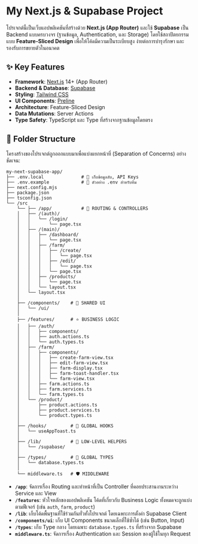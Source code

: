 # My Next.js & Supabase Project

โปรเจกต์นี้เป็นเว็บแอปพลิเคชันที่สร้างด้วย **Next.js (App Router)** และใช้ **Supabase** เป็น Backend แบบครบวงจร (ฐานข้อมูล, Authentication, และ Storage) โดยใช้สถาปัตยกรรมแบบ **Feature-Sliced Design** เพื่อให้โค้ดมีความเป็นระเบียบสูง ง่ายต่อการบำรุงรักษา และรองรับการขยายตัวในอนาคต

## ✨ Key Features

- **Framework**: [Next.js](https://nextjs.org/) 14+ (App Router)
- **Backend & Database**: [Supabase](https://supabase.io/)
- **Styling**: [Tailwind CSS](https://tailwindcss.com/)
- **UI Components**: [Preline](https://preline.co/)
- **Architecture**: Feature-Sliced Design
- **Data Mutations**: Server Actions
- **Type Safety**: TypeScript และ Type ที่สร้างจากฐานข้อมูลโดยตรง

## 📂 Folder Structure

โครงสร้างของโปรเจกต์ถูกออกแบบมาเพื่อแบ่งแยกหน้าที่ (Separation of Concerns) อย่างชัดเจน:

```
my-next-supabase-app/
├── .env.local              # 🔑 เก็บข้อมูลลับ, API Keys
├── .env.example            # 📄 ตัวอย่าง .env สำหรับทีม
├── next.config.mjs
├── package.json
├── tsconfig.json
└── /src
    └── ├── /app/           # 📂 ROUTING & CONTROLLERS
    │   ├── /(auth)/
    │   │   └── /login/
    │   │       └── page.tsx
    │   ├── /(main)/
    │   │   ├── /dashboard/
    │   │   │   └── page.tsx
    │   │   ├── /farm/
    │   │   │   ├── /create/
    │   │   │   │   └── page.tsx
    │   │   │   ├── /edit/
    │   │   │   │   └── page.tsx
    │   │   │   └── page.tsx
    │   │   ├── /products/
    │   │   │   └── page.tsx
    │   │   └── layout.tsx
    │   └── layout.tsx
    │
    ├── /components/    # 📂 SHARED UI
    │   └── /ui/
    │
    ├── /features/      # ⭐ BUSINESS LOGIC
    │   ├── /auth/
    │   │   ├── components/
    │   │   ├── auth.actions.ts
    │   │   └── auth.types.ts
    │   ├── /farm/
    │   │   ├── components/
    │   │   │   ├── create-farm-view.tsx
    │   │   │   ├── edit-farm-view.tsx
    │   │   │   ├── farm-display.tsx
    │   │   │   ├── farm-toast-handler.tsx
    │   │   │   └── farm-view.tsx
    │   │   ├── farm.actions.ts
    │   │   ├── farm.services.ts
    │   │   └── farm.types.ts
    │   └── /product/
    │       ├── product.actions.ts
    │       ├── product.services.ts
    │       └── product.types.ts
    │
    ├── /hooks/         # 📂 GLOBAL HOOKS
    │   └── useAppToast.ts
    │
    ├── /lib/           # 📂 LOW-LEVEL HELPERS
    │   └── /supabase/
    │
    ├── /types/         # 📂 GLOBAL TYPES
    │   └── database.types.ts
    │
    └── middleware.ts   # 🛡️ MIDDLEWARE
```

- **`/app`**: จัดการเรื่อง Routing และทำหน้าที่เป็น Controller ที่คอยประสานงานระหว่าง Service และ View
- **`/features`**: หัวใจหลักของแอปพลิเคชัน โค้ดที่เกี่ยวกับ Business Logic ทั้งหมดจะถูกแบ่งตามฟีเจอร์ (เช่น `auth`, `farm`, `product`)
- **`/lib`**: เก็บโค้ดพื้นฐานที่ใช้ร่วมกันทั่วทั้งโปรเจกต์ โดยเฉพาะการตั้งค่า Supabase Client
- **`/components/ui`**: เก็บ UI Components ขนาดเล็กที่ใช้ซ้ำได้ (เช่น Button, Input)
- **`/types`**: เก็บ Type กลาง โดยเฉพาะ `database.types.ts` ที่สร้างจาก Supabase
- **`middleware.ts`**: จัดการเรื่อง Authentication และ Session ของผู้ใช้ในทุก Request